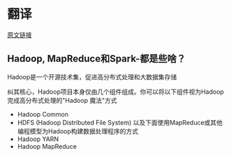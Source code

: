 # 翻译
[原文链接](https://www.codewall.co.uk/hadoop-mapreduce-and-spark-whats-it-all-about/)
## Hadoop, MapReduce和Spark-都是些啥？

Hadoop是一个开源技术集，促进高分布式处理和大数据集存储

纠其核心，Hadoop项目本身仅由几个组件组成。你可以将以下组件视为Hadoop完成高分布式处理的"Hadoop 魔法"方式
  - Hadoop Common
  - HDFS (Hadoop Distributed File System)
以及下面使用MapReduce或其他编程模型为Hadoop构建数据处理程序的方式
  - Hadoop YARN
  - Hadoop MapReduce
 
